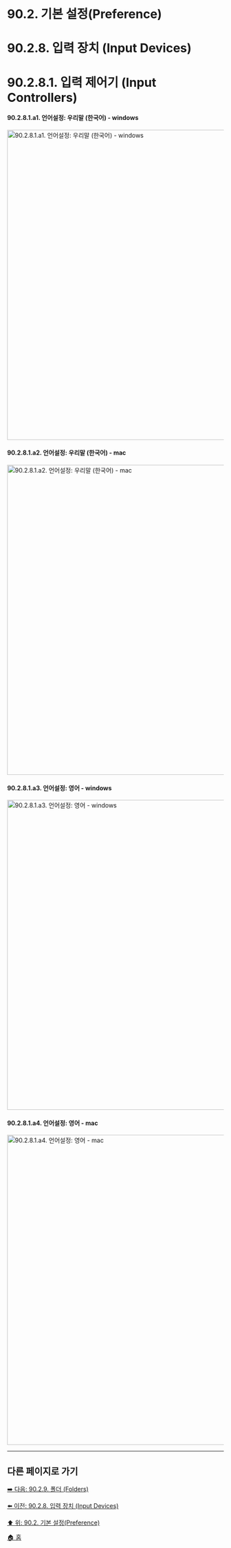 # 90.2. 기본 설정(Preference)
# 90.2.8. 입력 장치 (Input Devices)
# 90.2.8.1. 입력 제어기 (Input Controllers)

#### 90.2.8.1.a1. 언어설정: 우리말 (한국어) - windows

<img width="720" alt="90.2.8.1.a1. 언어설정: 우리말 (한국어) - windows" src="https://github.com/wonder13662/gimp/assets/15767104/fdd257be-6bbc-4d67-b0b3-427c29416f2c">

#### 90.2.8.1.a2. 언어설정: 우리말 (한국어) - mac

<img width="720" alt="90.2.8.1.a2. 언어설정: 우리말 (한국어) - mac" src="https://github.com/wonder13662/gimp/assets/15767104/f2e1b11a-addf-42c4-86ef-f334ddf5d9e6">

#### 90.2.8.1.a3. 언어설정: 영어 - windows

<img width="720" alt="90.2.8.1.a3. 언어설정: 영어 - windows" src="https://github.com/wonder13662/gimp/assets/15767104/0104a955-98c8-4984-b3e4-bc92a4fb4831">

#### 90.2.8.1.a4. 언어설정: 영어 - mac

<img width="720" alt="90.2.8.1.a4. 언어설정: 영어 - mac" src="https://github.com/wonder13662/gimp/assets/15767104/1b520516-3bad-477d-a5b3-a48a0f273a50">

***

## 다른 페이지로 가기

[➡️ 다음: 90.2.9. 폴더 (Folders)](./90-02-09-folders.md)

[⬅️ 이전: 90.2.8. 입력 장치 (Input Devices)](./90-02-08-input-device.md)

[⬆️ 위: 90.2. 기본 설정(Preference)](./90-02-00-preference.md)

[🏠 홈](./00-home.md)
